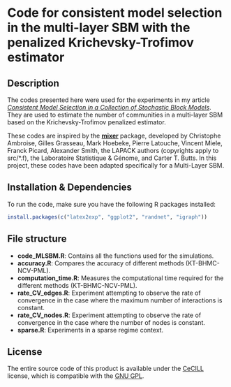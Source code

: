 # Code for consistent model selection in the multi-layer SBM with the penalized Krichevsky-Trofimov estimator

## Description  
 
The codes presented here were used for the experiments in my article [*Consistent Model Selection in a Collection of Stochastic Block Models*](https://hal.science/hal-04928985v1). They are used to estimate the number of communities in a multi-layer SBM based on the Krichevsky-Trofimov penalized estimator.

These codes are inspired by the [**mixer**](https://cran.r-project.org/web/packages/mixer/index.html) package, developed by Christophe Ambroise, Gilles Grasseau, Mark Hoebeke, Pierre Latouche, Vincent Miele, Franck Picard, Alexander Smith, the LAPACK authors (copyrights apply to src/*.f), the Laboratoire Statistique & Génome, and Carter T. Butts. In this project, these codes have been adapted specifically for a Multi-Layer SBM.
 

## Installation & Dependencies  

To run the code, make sure you have the following R packages installed:  

```r
install.packages(c("latex2exp", "ggplot2", "randnet", "igraph"))
```

## File structure  

- **code_MLSBM.R**: Contains all the functions used for the simulations.  
- **accuracy.R**: Compares the accuracy of different methods (KT-BHMC-NCV-PML).  
- **computation_time.R**: Measures the computational time required for the different methods (KT-BHMC-NCV-PML).  
- **rate_CV_edges.R**: Experiment attempting to observe the rate of convergence in the case where the maximum number of interactions is constant.  
- **rate_CV_nodes.R**: Experiment attempting to observe the rate of convergence in the case where the number of nodes is constant.  
- **sparse.R**: Experiments in a sparse regime context. 
  


## License

The entire source code of this product is available under the [CeCILL](http://www.cecill.info/) license, which is compatible with the [GNU GPL](https://www.gnu.org/licenses/gpl-3.0.html).
